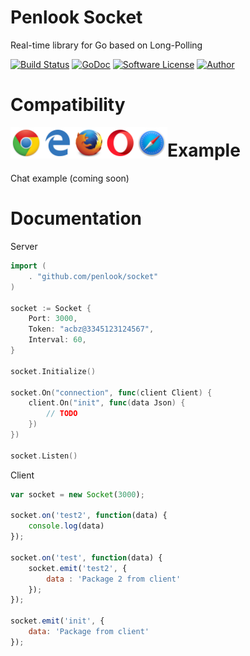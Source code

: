 # Penlook Socket
Real-time library for Go based on Long-Polling

[![Build Status](https://travis-ci.org/penlook/socket.svg?branch=master)](https://travis-ci.org/penlook/socket) [![GoDoc](https://godoc.org/github.com/penlook/socket?status.png)](https://godoc.org/github.com/penlook/socket) [![Software License](https://img.shields.io/badge/license-GNU-blue.svg?style=flat)](LICENSE.md) [![Author](http://img.shields.io/badge/author-penlook-red.svg?style=flat)](https://github.com/penlook)


# Compatibility
<div><a href="url"><img src="https://raw.githubusercontent.com/alrra/browser-logos/master/main-desktop.png" align="left" height="50"></a></div>

# Example
Chat example (coming soon)

# Documentation
Server
```go
import (
	. "github.com/penlook/socket"
)

socket := Socket {
	Port: 3000,
	Token: "acbz@3345123124567",
	Interval: 60,
}

socket.Initialize()

socket.On("connection", func(client Client) {
	client.On("init", func(data Json) {
		// TODO
	})
})

socket.Listen()
```

Client
```javascript
var socket = new Socket(3000);

socket.on('test2', function(data) {
    console.log(data)
});

socket.on('test', function(data) {
    socket.emit('test2', {
        data : 'Package 2 from client'
    });
});

socket.emit('init', {
    data: 'Package from client'
});

```
